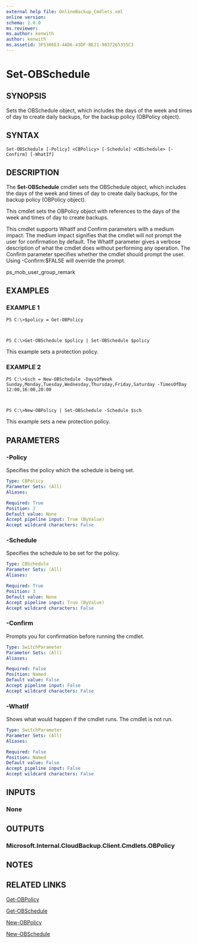 ```yaml
---
external help file: OnlineBackup_Cmdlets.xml
online version: 
schema: 2.0.0
ms.reviewer:
ms.author: kenwith
author: kenwith
ms.assetid: 3F5386E3-4AD6-43DF-BE21-9837265355C3
---
```


# Set-OBSchedule

## SYNOPSIS
Sets the OBSchedule object, which includes the days of the week and times of day to create daily backups, for the backup policy (OBPolicy object).

## SYNTAX

```
Set-OBSchedule [-Policy] <CBPolicy> [-Schedule] <CBSchedule> [-Confirm] [-WhatIf]
```

## DESCRIPTION
The **Set-OBSchedule** cmdlet sets the OBSchedule object, which includes the days of the week and times of day to create daily backups, for the backup policy (OBPolicy object).

This cmdlet sets the OBPolicy object with references to the days of the week and times of day to create backups.

This cmdlet supports WhatIf and Confirm parameters with a medium impact.
The medium impact signifies that the cmdlet will not prompt the user for confirmation by default.
The WhatIf parameter gives a verbose description of what the cmdlet does without performing any operation.
The Confirm parameter specifies whether the cmdlet should prompt the user.
Using -Confirm:$FALSE will override the prompt.

ps_mob_user_group_remark

## EXAMPLES

### EXAMPLE 1
```
PS C:\>$policy = Get-OBPolicy



PS C:\>Get-OBSchedule $policy | Set-OBSchedule $policy
```

This example sets a protection policy.

### EXAMPLE 2
```
PS C:\>$sch = New-OBSchedule -DaysOfWeek Sunday,Monday,Tuesday,Wednesday,Thursday,Friday,Saturday -TimesOfDay 12:00,16:00,20:00



PS C:\>New-OBPolicy | Set-OBSchedule -Schedule $sch
```

This example sets a new protection policy.

## PARAMETERS

### -Policy
Specifies the policy which the schedule is being set.

```yaml
Type: CBPolicy
Parameter Sets: (All)
Aliases: 

Required: True
Position: 2
Default value: None
Accept pipeline input: True (ByValue)
Accept wildcard characters: False
```

### -Schedule
Specifies the schedule to be set for the policy.

```yaml
Type: CBSchedule
Parameter Sets: (All)
Aliases: 

Required: True
Position: 3
Default value: None
Accept pipeline input: True (ByValue)
Accept wildcard characters: False
```

### -Confirm
Prompts you for confirmation before running the cmdlet.

```yaml
Type: SwitchParameter
Parameter Sets: (All)
Aliases: 

Required: False
Position: Named
Default value: False
Accept pipeline input: False
Accept wildcard characters: False
```

### -WhatIf
Shows what would happen if the cmdlet runs.
The cmdlet is not run.

```yaml
Type: SwitchParameter
Parameter Sets: (All)
Aliases: 

Required: False
Position: Named
Default value: False
Accept pipeline input: False
Accept wildcard characters: False
```

## INPUTS

### None

## OUTPUTS

### Microsoft.Internal.CloudBackup.Client.Cmdlets.OBPolicy

## NOTES

## RELATED LINKS

[Get-OBPolicy](./Get-OBPolicy.md)

[Get-OBSchedule](./Get-OBSchedule.md)

[New-OBPolicy](./New-OBPolicy.md)

[New-OBSchedule](./New-OBSchedule.md)

